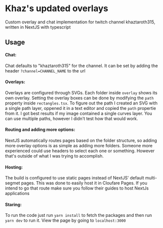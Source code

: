 
# Khaz's updated overlays
Custom overlay and chat implementation for twitch channel khaztaroth315, written in NextJS with typescript




## Usage

#### Chat:
Chat defaults to "khaztaroth315" for the channel. It can be set by adding the header `?channel=CHANNEL_NAME` to the url

#### Overlays:
Overlays are configured through SVGs. Each folder inside `overlay` shows its own overlay. Setting the overlay boxes can be done by modifying the `path` property inside `rectangles.tsx`. To figure out the path I created an SVG with a single path layer, oppened it in a text editor and copied the `path` propertie from it. I got best results if my image contained a single curves layer. You can use multiple paths, however I didn't test how that would work.

#### Routing and adding more options:
NextJS automatically routes pages based on the folder structure, so adding more overlay options is as simple as adding more folders. Someone more experienced could use headers to select each one or something. However that's outside of what I was trying to accomplish.

#### Hosting:
The build is configured to use static pages instead of NextJS' default multi-segmet pages. This was done to easily host it in Cloufare Pages. If you intend to go that route make sure you follow their guides to host NextJs applications

#### Staring:
To run the code just run `yarn install` to fetch the packages and then run `yarn dev` to run it. View the page by going to `localhost:3000`